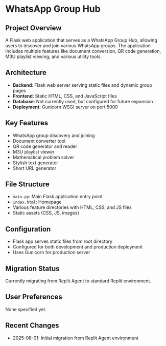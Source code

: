 # WhatsApp Group Hub

## Project Overview
A Flask web application that serves as a WhatsApp Group Hub, allowing users to discover and join various WhatsApp groups. The application includes multiple features like document conversion, QR code generation, M3U playlist viewing, and various utility tools.

## Architecture
- **Backend**: Flask web server serving static files and dynamic group pages
- **Frontend**: Static HTML, CSS, and JavaScript files
- **Database**: Not currently used, but configured for future expansion
- **Deployment**: Gunicorn WSGI server on port 5000

## Key Features
- WhatsApp group discovery and joining
- Document converter tool
- QR code generator and reader
- M3U playlist viewer
- Mathematical problem solver
- Stylish text generator
- Short URL generator

## File Structure
- `main.py`: Main Flask application entry point
- `index.html`: Homepage
- Various feature directories with HTML, CSS, and JS files
- Static assets (CSS, JS, images)

## Configuration
- Flask app serves static files from root directory
- Configured for both development and production deployment
- Uses Gunicorn for production server

## Migration Status
Currently migrating from Replit Agent to standard Replit environment.

## User Preferences
None specified yet.

## Recent Changes
- 2025-08-01: Initial migration from Replit Agent environment